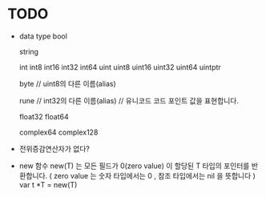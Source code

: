 # TODO

- data type
  bool

  string

  int  int8  int16  int32  int64
  uint uint8 uint16 uint32 uint64 uintptr

  byte // uint8의 다른 이름(alias)

  rune // int32의 다른 이름(alias)
      // 유니코드 코드 포인트 값을 표현합니다. 

  float32 float64

  complex64 complex128

- 전위증감연산자가 없다?

- new 함수
  new(T) 는 모든 필드가 0(zero value) 이 할당된 T 타입의 포인터를 반환합니다.
  ( zero value 는 숫자 타입에서는 0 , 참조 타입에서는 nil 을 뜻합니다 )
  var t *T = new(T)
